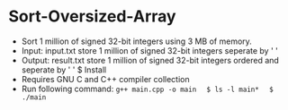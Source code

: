 # Sort-Oversized-Array
- Sort 1 million of signed 32-bit integers using 3 MB of memory.
- Input: input.txt store 1 million of signed 32-bit integers seperate by ' '
- Output: result.txt store 1 million of signed 32-bit integers ordered and seperate by ' ' 
$ Install
- Requires GNU C and C++ compiler collection
- Run following command:
  ```g++ main.cpp -o main ```
   ``` $ ls -l main*```
  ```  $ ./main```
